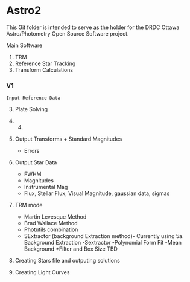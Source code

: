 # Astro2

This Git folder is intended to serve as the holder for the DRDC Ottawa Astro/Photometry Open Source Software project. 

Main Software   
  1. TRM   
  2. Reference Star Tracking   
  3. Transform Calculations


### V1
    Input Reference Data
  3. Plate Solving
  4. 4. 
  5. Output Transforms + Standard Magnitudes
      - Errors
  6. Output Star Data
      - FWHM
      - Magnitudes
      - Instrumental Mag
      - Flux, Stellar Flux, Visual Magnitude, gaussian data, sigmas
  7. TRM mode
      - Martin Levesque Method
      - Brad Wallace Method
      - Photutils combination
      - SExtractor (background Extraction method)- Currently using
  5a. Background Extraction
      -Sextractor
      -Polynomial Form Fit
      -Mean Background
      *Filter and Box Size TBD

  6. Creating Stars file and outputing solutions
  7. Creating Light Curves
